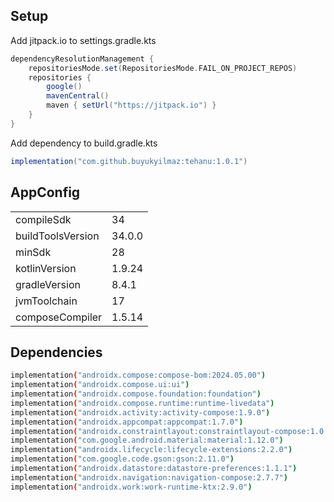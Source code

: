 ## Setup

Add jitpack.io to settings.gradle.kts

```gradle
dependencyResolutionManagement {
    repositoriesMode.set(RepositoriesMode.FAIL_ON_PROJECT_REPOS)
    repositories {
        google()
        mavenCentral()
        maven { setUrl("https://jitpack.io") }
    }
}
```
Add dependency to build.gradle.kts

```gradle
implementation("com.github.buyukyilmaz:tehanu:1.0.1")
```

## AppConfig

|                   |        |
|-------------------|--------|
| compileSdk        | 34     |
| buildToolsVersion | 34.0.0 |
| minSdk            | 28     |
| kotlinVersion     | 1.9.24 |
| gradleVersion     | 8.4.1  |
| jvmToolchain      | 17     |
| composeCompiler   | 1.5.14 |

## Dependencies

```sh
implementation("androidx.compose:compose-bom:2024.05.00")
implementation("androidx.compose.ui:ui")
implementation("androidx.compose.foundation:foundation")
implementation("androidx.compose.runtime:runtime-livedata")
implementation("androidx.activity:activity-compose:1.9.0")
implementation("androidx.appcompat:appcompat:1.7.0")
implementation("androidx.constraintlayout:constraintlayout-compose:1.0.1")
implementation("com.google.android.material:material:1.12.0")
implementation("androidx.lifecycle:lifecycle-extensions:2.2.0")
implementation("com.google.code.gson:gson:2.11.0")
implementation("androidx.datastore:datastore-preferences:1.1.1")
implementation("androidx.navigation:navigation-compose:2.7.7")
implementation("androidx.work:work-runtime-ktx:2.9.0")
```
